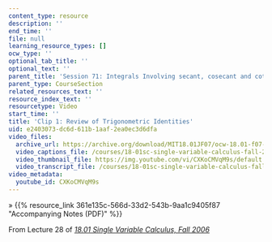 ```yaml
---
content_type: resource
description: ''
end_time: ''
file: null
learning_resource_types: []
ocw_type: ''
optional_tab_title: ''
optional_text: ''
parent_title: 'Session 71: Integrals Involving secant, cosecant and cotangent'
parent_type: CourseSection
related_resources_text: ''
resource_index_text: ''
resourcetype: Video
start_time: ''
title: 'Clip 1: Review of Trigonometric Identities'
uid: e2403073-dc6d-611b-1aaf-2ea0ec3d6dfa
video_files:
  archive_url: https://archive.org/download/MIT18.01JF07/ocw-18.01-f07-lec28_300k.mp4
  video_captions_file: /courses/18-01sc-single-variable-calculus-fall-2010/925ad8f957d55b019d391de85a5696a3_CXKoCMVqM9s.vtt
  video_thumbnail_file: https://img.youtube.com/vi/CXKoCMVqM9s/default.jpg
  video_transcript_file: /courses/18-01sc-single-variable-calculus-fall-2010/0bfe0471ba66c673c57b0988a17bbed5_CXKoCMVqM9s.pdf
video_metadata:
  youtube_id: CXKoCMVqM9s
---
```


» {{% resource_link 361e135c-566d-33d2-543b-9aa1c9405f87 "Accompanying Notes (PDF)" %}}

From Lecture 28 of [_18.01 Single Variable Calculus, Fall 2006_](/courses/18-01-single-variable-calculus-fall-2006/video_galleries/video-lectures)